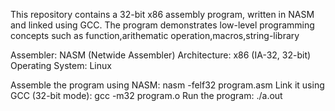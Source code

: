 This repository contains a 32-bit x86 assembly program, written in NASM and linked using GCC.
The program demonstrates low-level programming concepts such as function,arithematic operation,macros,string-library


Assembler: NASM (Netwide Assembler)
Architecture: x86 (IA-32, 32-bit)
Operating System: Linux


Assemble the program using NASM: nasm -felf32 program.asm
Link it using GCC (32-bit mode):  gcc -m32 program.o 
Run the program: ./a.out



